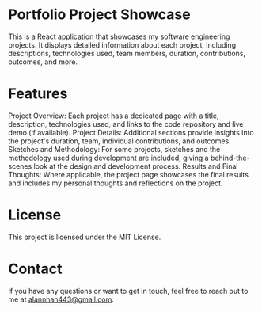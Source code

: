 # Portfolio Project Showcase
This is a React application that showcases my software engineering projects. It displays detailed information about each project, including descriptions, technologies used, team members, duration, contributions, outcomes, and more.

# Features
Project Overview: Each project has a dedicated page with a title, description, technologies used, and links to the code repository and live demo (if available).
Project Details: Additional sections provide insights into the project's duration, team, individual contributions, and outcomes.
Sketches and Methodology: For some projects, sketches and the methodology used during development are included, giving a behind-the-scenes look at the design and development process.
Results and Final Thoughts: Where applicable, the project page showcases the final results and includes my personal thoughts and reflections on the project.

# License
This project is licensed under the MIT License.

# Contact
If you have any questions or want to get in touch, feel free to reach out to me at alannhan443@gmail.com.